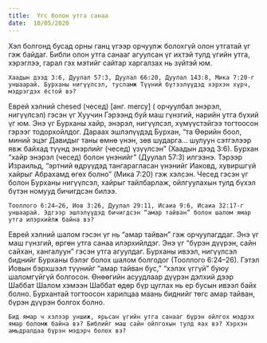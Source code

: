 ```yaml
---
title:  Үгс болон утга санаа
date:  10/05/2020
---
```


Хэл болгонд бусад орны ганц үгээр орчуулж болохгүй олон утгатай үг гэж байдаг. Библи олон утга санааг агуулсан үг ихтэй тулд үгийн утга, хэрэглээ, гарал гэх мэтийг сайтар харгалзах нь зүйтэй юм.

`Хаадын дээд 3:6, Дуулал 57:3, Дуулал 66:20, Дуулал 143:8, Мика 7:20-г уншаарай. Бурханы нигүүлсэл, тусламж Түүний бүтээлүүдэд хэрхэн хүрч, мэдрэгдэх ёстой вэ?`

Еврей хэлний chesed (чесед) [анг. mercy] ( орчуулбал энэрэл, нигүүлсэл) гэсэн үг Хуучин Гэрээнд буй маш гүнзгий, нарийн утга бүхий үг юм. Энэ үг Бурханы хайр, энэрэл, нигүүлсэл, хүмүүстэйгээ тогтоосон гэрээг тодорхойлдог. Дараах эшлэлүүдэд Бурхан, “та Өөрийн боол, миний эцэг Давидыг таны өмнө үнэн, зөв шударга... шулуун сэтгэлээр явж байхад түүнд энэрлийг (чесед) үзүүлсэн” (Хаадын дээд 3:6). Бурхан “хайр энэрэл (чесед) болон үнэнийг” (Дуулал 57:3) илгээнэ. Тэрээр Израильд, “эртний өдрүүдэд тангарагласан үнэнийг Иаковд, хувиршгүй хайрыг Абрахамд өгөх болно” (Mика 7:20) гэж хэлсэн. Чесед гэсэн үг болон Бурханы нигүүлсэл, хайрыг тайлбарлаж, ойлгуулахын тулд бүхэл бүтэн номууд бичигдсэн билээ.

`Тооллого 6:24–26, Иов 3:26, Дуулал 29:11, Исаиа 9:6, Исаиа 32:17-г уншаарай. Эдгээр эшлэлүүдэд бичигдсэн “амар тайван” болон шалом ямар утга илэрхийлж байна вэ?`

Еврей хэлний шалом гэсэн үг нь “амар тайван” гэж орчуулагддаг. Энэ үг маш гүнзгий, өргөн утга санаа илэрхийлдэг. Энэ үг “бүрэн дүүрэн, сайн сайхан, хангалуун” гэсэн утга агуулдаг. Бурханы ивээл, нигүүлсэл биднийг Бурханы бэлэг болох шалом болгодог (Тооллого 6:24–26). Гэтэл Иовын бэрхшээл түүнийг “амар тайван бус,” “хэлэх үггүй” буюу шаломгүйгүй болгосон. Өнөөгийн асуудлаар дүүрэн дэлхий дээр Шаббат Шалом хэмээн Шаббат өдөр бүр цуглах нь ер бусын ивээл байх болно. Бурхантай тогтоосон харилцаа маань биднийг төгс амар тайван, бүрэн дүүрэн болгох болно.

`Бид ямар ч хэлээр уншиж, ярьсан үгийн утга санааг бүрэн ойлгох мэдрэх ямар боломж байна вэ? Библийг маш сайн ойлгохын тулд яах вэ? Хэрхэн амьдралдаа бүрэн мэдэрч болох вэ?`